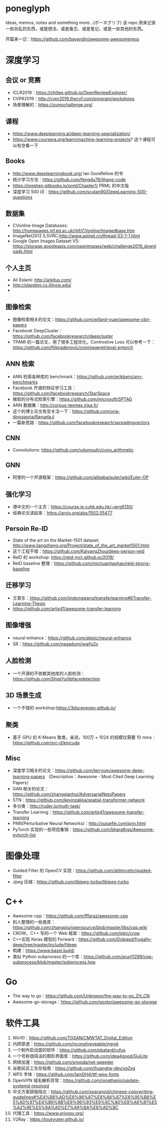 # poneglyph
Ideas, memos, notes and something more...(ポーネグリフ) 该 repo 用来记录一些杂乱的东西，或是想法、或是备忘、或是笔记、或是一些其他的东西。

开篇来一记：https://github.com/bayandin/awesome-awesomeness

# 深度学习
## 会议 or 竞赛
- ICLR2019：https://chillee.github.io/OpenReviewExplorer/
- CVPR2019：http://cvpr2019.thecvf.com/program/workshops
- 场景理解的：https://sumochallenge.org/


## 课程
- https://www.deeplearning.ai/deep-learning-specialization/
- https://www.coursera.org/learn/machine-learning-projects? 这个课程可以有空看一下

## Books
- http://www.deeplearningbook.org/ Ian Goodfellow 的书
- 统计学习方法：https://github.com/fengdu78/lihang-code
- https://mqshen.gitbooks.io/prml/Chapter1/ PRML 的中文版
- 深度学习 500 问：https://github.com/scutan90/DeepLearning-500-questions

## 数据集
- CVonline Image Databases: http://homepages.inf.ed.ac.uk/rbf/CVonline/Imagedbase.htm
- ImageNet2012 ILSVRC:http://www.aqinet.cn/thread-53-1-1.html
- Google Open Images Dataset V5: https://storage.googleapis.com/openimages/web/challenge2019_downloads.html


## 个人主页
- Ali Eslami: http://arkitus.com/
- http://slazebni.cs.illinois.edu/
- 

## 图像检索
- 图像检索相关的论文：https://github.com/willard-yuan/awesome-cbir-papers
- Facebook DeepCluster：https://github.com/facebookresearch/deepcluster
- TPAMI 的一篇论文，用了很多工程优化，Controstive Loss 可以参考一下：https://github.com/filipradenovic/cnnimageretrieval-pytorch

## ANN 检索
- ANN 检索各种库的 benchmark：https://github.com/erikbern/ann-benchmarks
- Facebook 开源的特征学习工具：https://github.com/facebookresearch/StarSpace
- 微软的分布式检索引擎：https://github.com/microsoft/SPTAG
- ANN 数据集：http://corpus-texmex.irisa.fr/
- 这个的博士论文有空关注一下：https://github.com/una-dinosauria/Rayuela.jl
- 一篇新思路：https://github.com/facebookresearch/spreadingvectors

## CNN
- Convolutions: https://github.com/vdumoulin/conv_arithmetic

## GNN
- 阿里的一个开源框架：https://github.com/alibaba/euler/wiki/Euler-OP

## 强化学习
- 港中文的一个主页：https://course.ie.cuhk.edu.hk/~ierg6130/
- 经典论文读起来：https://arxiv.org/abs/1502.05477


## Persoin Re-ID
- State of the art on the Market-1501 dataset: http://www.liangzheng.org/Project/state_of_the_art_market1501.html
- 这个工程不错：https://github.com/KaiyangZhou/deep-person-reid
- ReID 的 workshop: https://reid-mct.github.io/2019/
- ReID baseline 整理：https://github.com/michuanhaohao/reid-strong-baseline


## 迁移学习
- 王晋东：https://github.com/jindongwang/transferlearning#6Transfer-Learning-Thesis
- https://github.com/artix41/awesome-transfer-learning

## 图像增强
- neural enhance：https://github.com/alexjc/neural-enhance
- SR：https://github.com/nagadomi/waifu2x

## 人脸检测
- 一个开源的不依赖其他库的人脸检测：https://github.com/ShiqiYu/libfacedetection

## 3D 场景生成
- 一个不错的 workshop:https://3dscenegen.github.io/

## 聚类
- 基于 GPU 的 K-Means 聚类，亲测，100万 × 1024 的规模仅需要 10 mins：https://github.com/src-d/kmcuda

## Misc
- 深度学习相关的论文：https://github.com/terryum/awesome-deep-learning-papers （Description：Awesome - Most Cited Deep Learning Papers）
- GAN 相关的论文：https://github.com/zhangqianhui/AdversarialNetsPapers
- STN：https://github.com/kevinzakka/spatial-transformer-network
- 多分类：http://ruder.io/multi-task/
- Transfer Learning：https://github.com/artix41/awesome-transfer-learning
- PNN(Perturbative Neural Networks)：http://xujuefei.com/pnn.html
- PyTorch 实现的一些项目集锦：https://github.com/bharathgs/Awesome-pytorch-list

# 图像处理
- Guided Filter 的 OpenCV 实现：https://github.com/atilimcetin/guided-filter
- Jpeg 压缩：https://github.com/libjpeg-turbo/libjpeg-turbo


# C++
- Awesome-cpp：https://github.com/fffaraz/awesome-cpp
- 别人整理的一些类库：https://github.com/zhangpiu/opensource/blob/master/libs/cpp.wiki
- CROW，C++ 写的一个 Web 框架：https://github.com/ipkn/crow
- C++实现 Keras 模型的 Forward：https://github.com/Dobiasd/frugally-deep/tree/master/include/fdeep
- 构建：https://www.bazel.build/
- 类似 Python subprocess 的一个库：https://github.com/arun11299/cpp-subprocess/blob/master/subprocess.hpp

# Go
- The way to go：https://github.com/Unknwon/the-way-to-go_ZH_CN
- Awesome-go-storage：https://github.com/gostor/awesome-go-storage

# 软件工具
1. Win10：https://github.com/TGSAN/CMWTAT_Digital_Edition
2. 内网穿透：https://github.com/inconshreveable/ngrok
3. 一个制作启动盘的软件：https://github.com/pbatard/rufus
4. 一个号称很简洁的图形界面库：https://github.com/idea4good/GuiLite
5. 网络加速：https://github.com/snooda/net-speeder
6. 谷歌前员工生存指南：https://github.com/jhuangtw-dev/xg2xg
7. WPS 字体：https://github.com/IamDH4/ttf-wps-fonts
8. OpenVPN 域名解析异常：https://github.com/jonathanio/update-systemd-resolved
9. 中文方案排版指北：https://github.com/sparanoid/chinese-copywriting-guidelines#%E4%B8%AD%E6%96%87%E8%88%87%E6%95%B8%E5%AD%97%E4%B9%8B%E9%96%93%E9%9C%80%E8%A6%81%E5%A2%9E%E5%8A%A0%E7%A9%BA%E6%A0%BC
10. 代理工具：https://www.privoxy.org/
11. V2Ray：https://toutyrater.github.io/


